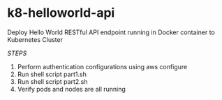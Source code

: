 # k8-helloworld-api
Deploy Hello World RESTful API endpoint running in Docker container to Kubernetes Cluster


_*STEPS*_

1. Perform authentication configurations using aws configure
2. Run shell script part1.sh
3. Run shell script part2.sh
4. Verify pods and nodes are all running
